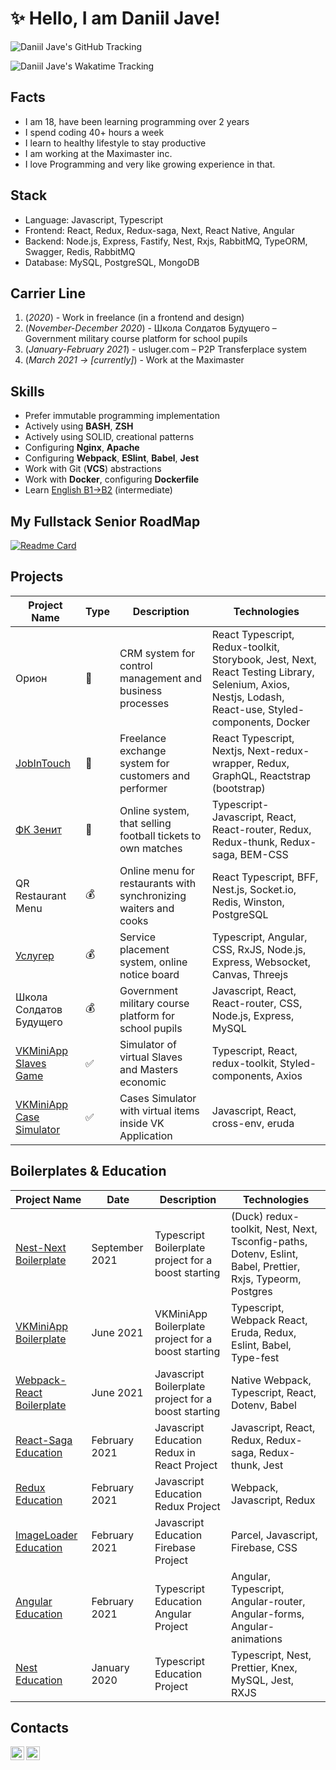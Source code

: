 # ✨ Hello, I am Daniil Jave!

![Daniil Jave's GitHub Tracking](https://github-readme-stats.vercel.app/api?username=javeoff)

![Daniil Jave's Wakatime Tracking](https://github-readme-stats.vercel.app/api/wakatime?username=javeoff&layout=compact)

## Facts
- I am 18, have been learning programming over 2 years
- I spend coding 40+ hours a week
- I learn to healthy lifestyle to stay productive
- I am working at the Maximaster inc.
- I love Programming and very like growing experience in that.

## Stack
- Language: Javascript, Typescript
- Frontend: React, Redux, Redux-saga, Next, React Native, Angular
- Backend: Node.js, Express, Fastify, Nest, Rxjs, RabbitMQ, TypeORM, Swagger, Redis, RabbitMQ
- Database: MySQL, PostgreSQL, MongoDB

## Carrier Line
1. (_2020_) - Work in freelance (in a frontend and design)
2. (_November-December 2020_) - Школа Солдатов Будущего – Government military course platform for school pupils
3. (_January-February 2021_) - usluger.com – P2P Transferplace system
4. (_March 2021 -> [currently]_) - Work at the Maximaster

## Skills
- Prefer immutable programming implementation
- Actively using **BASH**, **ZSH**
- Actively using SOLID, creational patterns
- Configuring **Nginx**, **Apache**
- Configuring **Webpack**, **ESlint**, **Babel**, **Jest**
- Work with Git (**VCS**) abstractions
- Work with **Docker**, configuring **Dockerfile**
- Learn [English B1->B2](https://github.com/javeoff/english-knowledge) (intermediate)

## My Fullstack Senior RoadMap
[![Readme Card](https://github-readme-stats.vercel.app/api/pin/?username=javeoff&repo=fss-roadmap)](https://github.com/javeoff/fss-roadmap)

## Projects

| Project Name | Type | Description | Technologies |
|---|---|---|---|
| Орион | 💼 | CRM system for control management and business processes | React Typescript, Redux-toolkit, Storybook, Jest, Next, React Testing Library, Selenium, Axios, Nestjs, Lodash, React-use, Styled-components, Docker  |
| [JobInTouch](https://github.com/javeoff/jobin) | 💼 | Freelance exchange system for customers and performer | React Typescript, Nextjs, Next-redux-wrapper, Redux, GraphQL, Reactstrap (bootstrap)  |
| [ФК Зенит](https://tickets.fc-zenit.ru/) | 💼 | Online system, that selling football tickets to own matches | Typescript-Javascript, React, React-router, Redux, Redux-thunk, Redux-saga, BEM-CSS |
| QR Restaurant Menu | 💰 | Online menu for restaurants with synchronizing waiters and cooks | React Typescript, BFF, Nest.js, Socket.io, Redis, Winston, PostgreSQL |
| [Услугер](https://github.com/javeoff/usluger) | 💰 | Service placement system, online notice board | Typescript, Angular, CSS, RxJS, Node.js, Express, Websocket, Canvas, Threejs |
| Школа Солдатов Будущего | 💰 | Government military course platform for school pupils | Javascript, React, React-router, CSS, Node.js, Express, MySQL |
| [VKMiniApp Slaves Game](https://github.com/javeoff/slaves-bot) | ✅ | Simulator of virtual Slaves and Masters economic | Typescript, React, redux-toolkit, Styled-components, Axios |
| [VKMiniApp Case Simulator](https://github.com/javeoff/vk-roulette) | ✅ | Cases Simulator with virtual items inside VK Application | Javascript, React, cross-env, eruda |

## Boilerplates & Education
| Project Name | Date | Description | Technologies |
|---|---|---|---|
| [Nest-Next Boilerplate](https://github.com/javeoff/nest-next-boilerplate) | September 2021 | Typescript Boilerplate project for a boost starting | (Duck) redux-toolkit, Nest, Next, Tsconfig-paths, Dotenv, Eslint, Babel, Prettier, Rxjs, Typeorm, Postgres
| [VKMiniApp Boilerplate](https://github.com/javeoff/vkminiapp-boilerplate) | June 2021 | VKMiniApp Boilerplate project for a boost starting | Typescript, Webpack React, Eruda, Redux, Eslint, Babel, Type-fest |
| [Webpack-React Boilerplate](https://github.com/javeoff/webpack-react-boilerplate) | June 2021 | Javascript Boilerplate project for a boost starting | Native Webpack, Typescript, React, Dotenv, Babel |
| [React-Saga Education](https://github.com/javeoff/react-saga) | February 2021 | Javascript Education Redux in React Project | Javascript, React, Redux, Redux-saga, Redux-thunk, Jest |
| [Redux Education](https://github.com/javeoff/redux-basic) | February 2021 | Javascript Education Redux Project | Webpack, Javascript, Redux |
| [ImageLoader Education](https://github.com/javeoff/image-loader) | February 2021 | Javascript Education Firebase Project | Parcel, Javascript, Firebase, CSS |
| [Angular Education](https://github.com/javeoff/angular-blog) | February 2021 | Typescript Education Angular Project | Angular, Typescript, Angular-router, Angular-forms, Angular-animations |  
| [Nest Education](https://github.com/javeoff/nest-monitoring) | January 2020 | Typescript Education Project | Typescript, Nest, Prettier, Knex, MySQL, Jest, RXJS |

## Contacts
[<img align="left" width="22px" alt="javeoff | Telegram" src="https://simpleicons.org/icons/telegram.svg" />](https://t.me/javeoff)
[<img align="left" width="22px" alt="javeoff | Email" src="https://simpleicons.org/icons/gmail.svg" />](javeoff@yandex.ru)
